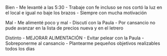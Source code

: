 Bien
	- Me levanté a las 5:30
	- Trabaje con fe incluso se nos cortó la luz en el local e igual no baje los brazos
	- Siempre con mucha motivación 

Mal
	- Me alimenté poco y mal
	- Discutí con la Paula
	- Por cansancio no pude avanzar en la lista de precios nueva y en el letrero

Distinto
	- MEJORAR ALIMENTACIÓN 
	- Evitar pelear con la Paula
	- Sobreponerme al cansancio 
	- Plantearme pequeños objetivos realizables todos los dias